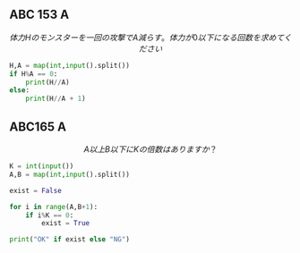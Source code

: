## ABC 153 A  
$$
体力Hのモンスターを一回の攻撃でA減らす。体力が0以下になる回数を求めてください
$$
```python
H,A = map(int,input().split())
if H%A == 0:
    print(H//A)
else:
    print(H//A + 1)
```

## ABC165 A
$$
A以上B以下にKの倍数はありますか？
$$

```python
K = int(input())
A,B = map(int,input().split())

exist = False

for i in range(A,B+1):
    if i%K == 0:
        exist = True

print("OK" if exist else "NG")
```